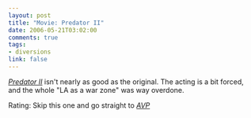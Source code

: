 ```yaml
--- 
layout: post
title: "Movie: Predator II"
date: 2006-05-21T03:02:00
comments: true
tags:
- diversions
link: false
---
```

_<a href="http://imdb.com/title/tt0100403/" title="PredatorII">Predator II</a>_ isn't nearly as good as the original. The acting is a bit forced, and the whole "LA as a war zone" was way overdone.

Rating: Skip this one and go straight to _<a href="http://imdb.com/title/tt0370263/" title="AVP">AVP</a>_
